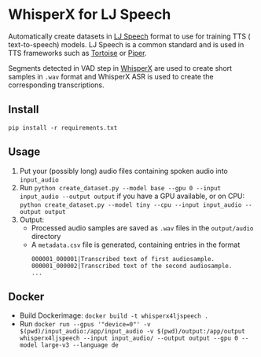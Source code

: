 # WhisperX for LJ Speech

Automatically create datasets in [LJ Speech](https://keithito.com/LJ-Speech-Dataset/) format to use for training TTS (
text-to-speech) models. LJ Speech is a common standard and is used in TTS frameworks such
as [Tortoise](https://github.com/neonbjb/tortoise-tts) or [Piper](https://github.com/rhasspy/piper).

Segments detected in VAD step in [WhisperX](https://github.com/m-bain/whisperX) are used to create short samples in
`.wav` format and WhisperX ASR is used to
create the corresponding transcriptions.

## Install

`pip install -r requirements.txt`

## Usage

1. Put your (possibly long) audio files containing spoken audio into `input_audio`
2. Run `python create_dataset.py --model base --gpu 0 --input input_audio --output output` if you have a GPU
   available, or on CPU: `python create_dataset.py --model tiny --cpu --input input_audio --output output`
3. Output:
    * Processed audio samples are saved as `.wav` files in the `output/audio` directory
    * A `metadata.csv` file is generated, containing entries in the format
      ```
      000001_000001|Transcribed text of first audiosample.     
      000001_000002|Transcribed text of the second audiosample. 
      ...
      ```

## Docker

* Build Dockerimage: `docker build -t whisperx4ljspeech .`
* Run
  `docker run --gpus '"device=0"' -v $(pwd)/input_audio:/app/input_audio -v $(pwd)/output:/app/output whisperx4ljspeech --input input_audio/ --output output --gpu 0 --model large-v3 --language de`

